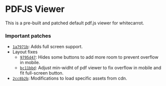 # PDFJS Viewer

This is a pre-built and patched default pdf.js viewer for whitecarrot.
### Important patches
- [`1a7971b`](https://github.com/whitecarrot-io/pdf-viewer/commit/1a7971bd0962ec0eb2646ff6029d6520e63bd838): Adds full screen support.
- Layout fixes
  - [`9795d47`](https://github.com/whitecarrot-io/pdf-viewer/commit/9795d473e08524d0e7a53b4fb6b9b58ae87daf97): Hides some buttons to add more room to prevent overflow in mobile.
  - [`bc11bbd`](https://github.com/whitecarrot-io/pdf-viewer/commit/bc11bbd709f8e56574f05ba0cc3088df536d2ef2): Adjust min-widht of pdf viewer to fix overflow in mobile and fit full-screen button.
- [`2cc8b2b`](https://github.com/whitecarrot-io/pdf-viewer/commit/2cc8b2bac449befa19fe5185457e17c88410a277): Modifications to load specific assets from cdn.
